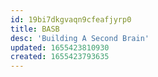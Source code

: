 ```yaml
---
id: 19bi7dkgvaqn9cfeafjyrp0
title: BASB
desc: 'Building A Second Brain'
updated: 1655423810930
created: 1655423793635
---
```


